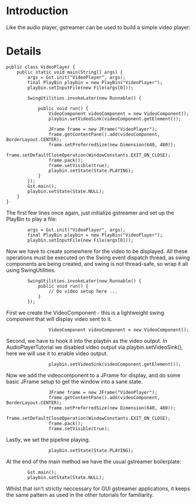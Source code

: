 # Introduction #

Like the audio player, gstreamer can be used to build a simple video player:

# Details #

```
public class VideoPlayer {
    public static void main(String[] args) {
        args = Gst.init("VideoPlayer", args);
        final PlayBin playbin = new PlayBin("VideoPlayer");
        playbin.setInputFile(new File(args[0]));

        SwingUtilities.invokeLater(new Runnable() {

            public void run() {
                VideoComponent videoComponent = new VideoComponent();
                playbin.setVideoSink(videoComponent.getElement());

                JFrame frame = new JFrame("VideoPlayer");
                frame.getContentPane().add(videoComponent, BorderLayout.CENTER);
                frame.setPreferredSize(new Dimension(640, 480));
                frame.setDefaultCloseOperation(WindowConstants.EXIT_ON_CLOSE);
                frame.pack();
                frame.setVisible(true);
                playbin.setState(State.PLAYING);
            }
        });
        Gst.main();
        playbin.setState(State.NULL);
    }
}
```

The first few lines once again, just initialize gstreamer and set up the
PlayBin to play a file:
```
        args = Gst.init("VideoPlayer", args);
        final PlayBin playbin = new PlayBin("VideoPlayer");
        playbin.setInputFile(new File(args[0]));
```
Now we have to create somewhere for the video to be displayed.  All these
operations must be executed on the Swing event dispatch thread, as swing
components are being created, and swing is not thread-safe, so wrap it all
using SwingUtilities.
```
        SwingUtilities.invokeLater(new Runnable() {
            public void run() {
                // Do video setup here ...
            }
        });
```
First we create the VideoComponent - this is a lightweight swing component that
will display video sent to it.
```
                VideoComponent videoComponent = new VideoComponent();
```

Second, we have to hook it into the playbin as the video output.  In
AudioPlayerTutorial we disabled video output via playbin.setVideoSink(), here
we will use it to enable video output.
```
                playbin.setVideoSink(videoComponent.getElement());
```


Now we add the videocomponent to a JFrame for display, and do some basic JFrame
setup to get the window into a sane state.
```
                JFrame frame = new JFrame("VideoPlayer");
                frame.getContentPane().add(videoComponent, BorderLayout.CENTER);
                frame.setPreferredSize(new Dimension(640, 480));
                frame.setDefaultCloseOperation(WindowConstants.EXIT_ON_CLOSE);
                frame.pack();
                frame.setVisible(true);
```
Lastly, we set the pipeline playing.
```
                playbin.setState(State.PLAYING);
```
At the end of the main method we have the usual gstreamer boilerplate:
```
        Gst.main();
        playbin.setState(State.NULL);
```
Whilst that isn't strictly neccessary for GUI gstreamer applications, it keeps
the same pattern as used in the other tutorials for familiarity.